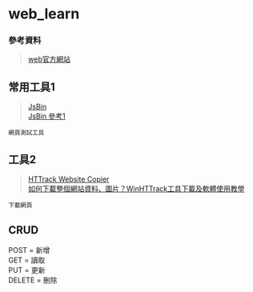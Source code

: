 # web_learn
### 參考資料
> [web官方網站](https://www.w3.org/)    
## 常用工具1
> [JsBin](https://jsbin.com/?html,js,output)  
> [JsBin 參考1](https://blog.miniasp.com/post/2013/06/29/Useful-tool-JS-Bin-Collaborative-JavaScript-Debugging)  
```
網頁測試工具
```
## 工具2
> [HTTrack Website Copier](http://www.httrack.com/page/2/en/index.html)  
> [如何下載整個網站資料、圖片？WinHTTrack工具下載及軟體使用教學](https://mrtang.tw/blog/post/37619077)
```
下載網頁
```

## CRUD
POST = 新增  
GET = 讀取  
PUT = 更新  
DELETE = 刪除  
